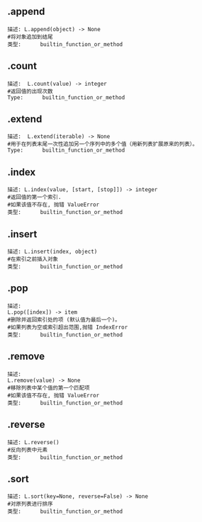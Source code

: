 **.append** 
------
```
描述: L.append(object) -> None 
#将对象追加到结尾
类型:      builtin_function_or_method
```   
**.count**
------
```
描述:  L.count(value) -> integer 
#返回值的出现次数
Type:      builtin_function_or_method
```  
**.extend** 
------
```
描述:  L.extend(iterable) -> None 
#用于在列表末尾一次性追加另一个序列中的多个值（用新列表扩展原来的列表）。
Type:      builtin_function_or_method
``` 
**.index** 
------
```
描述: L.index(value, [start, [stop]]) -> integer 
#返回值的第一个索引. 
#如果该值不存在, 抛错 ValueError
类型:      builtin_function_or_method
``` 
**.insert** 
------
```
描述: L.insert(index, object) 
#在索引之前插入对象
类型:      builtin_function_or_method
``` 
**.pop**
------
```
描述:
L.pop([index]) -> item 
#删除并返回索引处的项 (默认值为最后一个)。
#如果列表为空或索引超出范围,抛错 IndexError 
类型:      builtin_function_or_method 
```  
**.remove** 
------
```
描述:
L.remove(value) -> None 
#移除列表中某个值的第一个匹配项
#如果该值不存在, 抛错 ValueError
类型:      builtin_function_or_method
``` 
**.reverse**
------
```
描述: L.reverse() 
#反向列表中元素
类型:      builtin_function_or_method  
```
**.sort**  
------
```
描述: L.sort(key=None, reverse=False) -> None 
#对原列表进行排序
类型:      builtin_function_or_method
```
